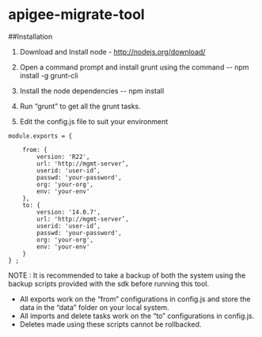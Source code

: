 # apigee-migrate-tool

##Installation

1.	Download and Install node - http://nodejs.org/download/

2.	Open a command prompt and install grunt using the command 
--
    npm install -g grunt-cli

3.	Install the node dependencies 
--
    npm install

4.	Run “grunt” to get all the grunt tasks.
 

5.	Edit the config.js file to suit your environment
```
module.exports = {

	from: {
		version: 'R22',
		url: 'http://mgmt-server’,
		userid: 'user-id’,
		passwd: 'your-password',
		org: 'your-org',
		env: 'your-env'
	},
	to: {
		version: '14.0.7',
		url: 'http://mgmt-server’,
		userid: 'user-id’,
		passwd: 'your-password',
		org: 'your-org',
		env: 'your-env'
	}
} ;
```

NOTE : It is recommended to take a backup of both the system using the backup scripts provided with the sdk before running this tool.

- All exports work on the “from” configurations in config.js and store the data in the “data” folder on your local system.
- All imports and delete tasks work on the “to” configurations in config.js. 
- Deletes made using these scripts cannot be rollbacked. 
